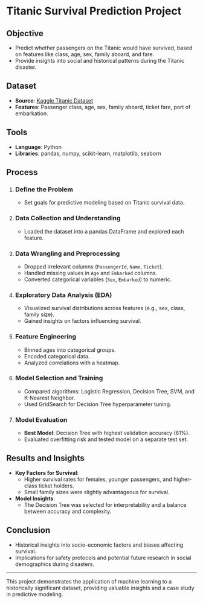 # Titanic Survival Prediction Project

## Objective
- Predict whether passengers on the Titanic would have survived, based on features like class, age, sex, family aboard, and fare.
- Provide insights into social and historical patterns during the Titanic disaster.

## Dataset
- **Source**: [Kaggle Titanic Dataset](https://www.kaggle.com/competitions/titanic/data)
- **Features**: Passenger class, age, sex, family aboard, ticket fare, port of embarkation.

## Tools
- **Language**: Python
- **Libraries**: pandas, numpy, scikit-learn, matplotlib, seaborn

## Process
1. ### Define the Problem
   - Set goals for predictive modeling based on Titanic survival data.

2. ### Data Collection and Understanding
   - Loaded the dataset into a pandas DataFrame and explored each feature.

3. ### Data Wrangling and Preprocessing
   - Dropped irrelevant columns (`PassengerId`, `Name`, `Ticket`).
   - Handled missing values in `Age` and `Embarked` columns.
   - Converted categorical variables (`Sex`, `Embarked`) to numeric.

4. ### Exploratory Data Analysis (EDA)
   - Visualized survival distributions across features (e.g., sex, class, family size).
   - Gained insights on factors influencing survival.

5. ### Feature Engineering
   - Binned ages into categorical groups.
   - Encoded categorical data.
   - Analyzed correlations with a heatmap.

6. ### Model Selection and Training
   - Compared algorithms: Logistic Regression, Decision Tree, SVM, and K-Nearest Neighbor.
   - Used GridSearch for Decision Tree hyperparameter tuning.

7. ### Model Evaluation
   - **Best Model**: Decision Tree with highest validation accuracy (81%).
   - Evaluated overfitting risk and tested model on a separate test set.

## Results and Insights
- **Key Factors for Survival**:
  - Higher survival rates for females, younger passengers, and higher-class ticket holders.
  - Small family sizes were slightly advantageous for survival.
- **Model Insights**:
  - The Decision Tree was selected for interpretability and a balance between accuracy and complexity.

## Conclusion
- Historical insights into socio-economic factors and biases affecting survival.
- Implications for safety protocols and potential future research in social demographics during disasters.

---

This project demonstrates the application of machine learning to a historically significant dataset, providing valuable insights and a case study in predictive modeling.
